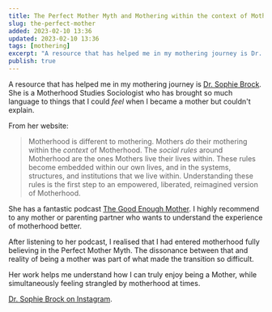 ```yaml
---
title: The Perfect Mother Myth and Mothering within the context of Motherhood
slug: the-perfect-mother
added: 2023-02-10 13:36
updated: 2023-02-10 13:36
tags: [mothering]
excerpt: "A resource that has helped me in my mothering journey is Dr. Sophie Brock. She is a Motherhood Studies Sociologist who has brought so much language to things that I could feel when I became a mother but couldn't really explain."
publish: true
---
```


A resource that has helped me in my mothering journey is [Dr. Sophie Brock](https://drsophiebrock.com/). She is a Motherhood Studies Sociologist who has brought so much language to things that I could *feel* when I became a mother but couldn't explain.

From her website:
> Motherhood is different to mothering.
> Mothers _do_ their mothering within the _context_ of Motherhood.
> The _social rules_ around Motherhood are the ones Mothers live their lives within.
> These rules become embedded within our own lives, and in the systems, structures, and institutions that we live within.
> Understanding these rules is the first step to an empowered, liberated, reimagined version of Motherhood.

She has a fantastic podcast [The Good Enough Mother](https://podcasts.apple.com/au/podcast/the-good-enough-mother/id1480149306). I highly recommend to any mother or parenting partner who wants to understand the experience of motherhood better. 

After listening to her podcast, I realised that I had entered motherhood fully believing in the Perfect Mother Myth. The dissonance between that and reality of being a mother was part of what made the transition so difficult.

Her work helps me understand how I can truly enjoy being a Mother, while simultaneously feeling strangled by motherhood at times.

[Dr. Sophie Brock on Instagram](https://www.instagram.com/drsophiebrock/).